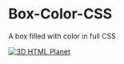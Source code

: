 # Box-Color-CSS
A box filled with color in full CSS

<a href="https://www.maxime-guinard.fr/" target="_blank" rel="noreferrer"> <img src="https://cdn.discordapp.com/attachments/843897928513748992/938452793855979620/e35180346e11c828a5e5c8558294b12a.mp4" alt="3D HTML Planet"/> </a>
